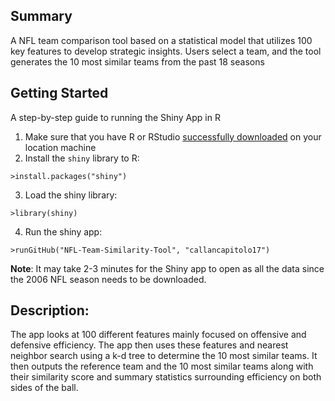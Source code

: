 ## Summary

A NFL team comparison tool based on a statistical model that utilizes 100 key features to develop strategic insights. Users select a team, and the tool generates the 10 most similar teams from the past 18 seasons

## Getting Started
A step-by-step guide to running the Shiny App in R

1. Make sure that you have R or RStudio [successfully downloaded](https://rstudio-education.github.io/hopr/starting.html) on your location machine
1. Install the `shiny` library to R: 
```
>install.packages("shiny")
```
3. Load the shiny library: 
```
>library(shiny)
```
4. Run the shiny app: 
```
>runGitHub("NFL-Team-Similarity-Tool", "callancapitolo17")
```
**Note**: It may take 2-3 minutes for the Shiny app to open as all the data since the 2006 NFL season needs to be downloaded.

## Description:
The app looks at 100 different features mainly focused on offensive and defensive efficiency.  The app then uses these features and nearest neighbor search using a k-d tree to determine the 10 most similar teams. It then outputs the reference team and the 10 most similar teams along with their similarity score and summary statistics surrounding efficiency on both sides of the ball.

